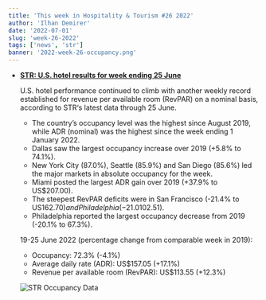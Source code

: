 ```yaml
---
title: 'This week in Hospitality & Tourism #26 2022'
author: 'Ilhan Demirer'
date: '2022-07-01'
slug: 'week-26-2022'
tags: ['news', 'str']
banner: '2022-week-26-occupancy.png'
---
```


- **[STR: U.S. hotel results for week ending 25 June](https://str.com/press-release/str-us-hotel-results-week-ending-25-june)**

  U.S. hotel performance continued to climb with another weekly record established for revenue per available room (RevPAR) on a nominal basis, according to STR‘s latest data through 25 June.

  - The country’s occupancy level was the highest since August 2019, while ADR (nominal) was the highest since the week ending 1 January 2022.
  - Dallas saw the largest occupancy increase over 2019 (+5.8% to 74.1%).
  - New York City (87.0%), Seattle (85.9%) and San Diego (85.6%) led the major markets in absolute occupancy for the week.
  - Miami posted the largest ADR gain over 2019 (+37.9% to US$207.00).
  - The steepest RevPAR deficits were in San Francisco (-21.4% to US$162.70) and Philadelphia (-21.0% to US$102.51).
  - Philadelphia reported the largest occupancy decrease from 2019 (-20.1% to 67.3%).

  19-25 June 2022 (percentage change from comparable week in 2019):

  - Occupancy: 72.3% (-4.1%)
  - Average daily rate (ADR): US$157.05 (+17.1%)
  - Revenue per available room (RevPAR): US$113.55 (+12.3%)

  ![STR Occupancy Data](/images/blogimages/2022-week-26-occupancy.png)
